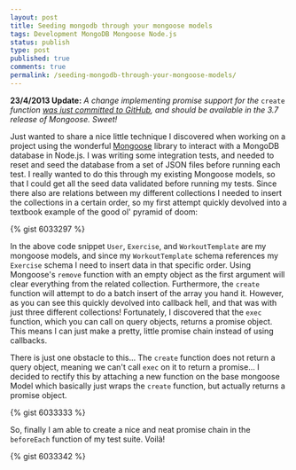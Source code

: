 ```yaml
---
layout: post
title: Seeding mongodb through your mongoose models
tags: Development MongoDB Mongoose Node.js
status: publish
type: post
published: true
comments: true
permalink: /seeding-mongodb-through-your-mongoose-models/
---
```

**23/4/2013 Update:**
*A change implementing promise support for the* `create` *function [was just committed to GitHub](https://github.com/LearnBoost/mongoose/commit/2ef5f237e054fc4846143530410e353ef7a7456e), and should be available in the 3.7 release of Mongoose. Sweet!*

Just wanted to share a nice little technique I discovered when working on a project using the wonderful [Mongoose](http://mongoosejs.com/) library to interact with a MongoDB database in Node.js. I was writing some integration tests, and needed to reset and seed the database from a set of JSON files before running each test. I really wanted to do this through my existing Mongoose models, so that I could get all the seed data validated before running my tests. Since there also are relations between my different collections I needed to insert the collections in a certain order, so my first attempt quickly devolved into a textbook example of the good ol' pyramid of doom:

{% gist 6033297 %}

In the above code snippet `User`, `Exercise`, and `WorkoutTemplate` are my mongoose models, and since my `WorkoutTemplate` schema references my `Exercise` schema I need to insert data in that specific order. Using Mongoose's `remove` function with an empty object as the first argument will clear everything from the related collection. Furthermore, the `create` function will attempt to do a batch insert of the array you hand it. However, as you can see this quickly devolved into callback hell, and that was with just three different collections! Fortunately, I discovered that the `exec` function, which you can call on query objects, returns a promise object. This means I can just make a pretty, little promise chain instead of using callbacks.

There is just one obstacle to this... The `create` function does not return a query object, meaning we can't call `exec` on it to return a promise... I decided to rectify this by attaching a new function on the base mongoose Model which basically just wraps the `create` function, but actually returns a promise object.

{% gist 6033333 %}

So, finally I am able to create a nice and neat promise chain in the `beforeEach` function of my test suite. Voilà!

{% gist 6033342 %}